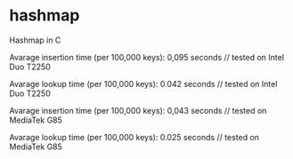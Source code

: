 # hashmap
Hashmap in C

Avarage insertion time (per 100,000 keys): 0,095 seconds // tested on Intel Duo T2250

Avarage lookup time (per 100,000 keys): 0.042 seconds // tested on Intel Duo T2250

Avarage insertion time (per 100,000 keys): 0,043 seconds // tested on MediaTek G85

Avarage lookup time (per 100,000 keys): 0.025 seconds // tested on MediaTek G85

